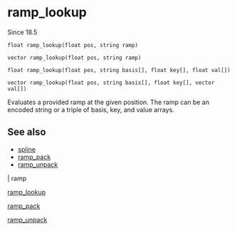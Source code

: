 # ramp_lookup

Since 18.5

`float ramp_lookup(float pos, string ramp)`

`vector ramp_lookup(float pos, string ramp)`

`float ramp_lookup(float pos, string basis[], float key[], float val[])`

`vector ramp_lookup(float pos, string basis[], float key[], vector val[])`

Evaluates a provided ramp at the given position. The ramp can be an encoded string or a triple of basis, key, and value arrays.

## See also

- [spline](spline.html)
- [ramp_pack](ramp_pack.html)
- [ramp_unpack](ramp_unpack.html)

|
ramp

[ramp_lookup](ramp_lookup.html)

[ramp_pack](ramp_pack.html)

[ramp_unpack](ramp_unpack.html)
